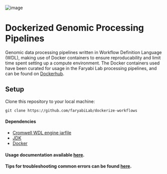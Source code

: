 ![image](https://github.com/user-attachments/assets/546e29be-0802-4272-843f-786062e37367)
# Dockerized Genomic Processing Pipelines
Genomic data processing pipelines written in Workflow Definition Language (WDL), making use of Docker containers to ensure reproducability and limit time spent setting up a compute environment. The Docker containers used have been curated for usage in the Faryabi Lab processing pipelines, and can be found on [Dockerhub](https://hub.docker.com/u/faryabilab).

## Setup
Clone this repository to your local machine:
```
git clone https://github.com/faryabiLab/dockerize-workflows
```
#### Dependencies
* [Cromwell WDL engine jarfile](https://github.com/broadinstitute/cromwell)
* [JDK](https://www.oracle.com/java/technologies/downloads/)
* [Docker](https://www.docker.com/products/personal/)

#### Usage documentation available [here](docs/USAGE.md).
#### Tips for troubleshooting common errors can be found [here](docs/TROUBLESHOOTING.md).
